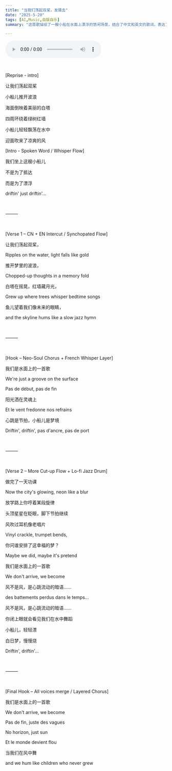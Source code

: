 ```yaml
---
title: "当我们荡起双桨，发骚去"
date: "2025-5-20"
tags: [AI,Music,自娱自乐]
summary: "这首歌描绘了一艘小船在水面上漂浮的悠闲场景，结合了中文和英文的歌词，表达了漂流的乐趣和与自然的和谐，强调了生活的瞬息与梦境的交织。"

---
```


<audio controls>
  <source src="https://royce-1304379861.cos.ap-shanghai.myqcloud.com/%E8%8D%A1%E8%B5%B7%E5%8F%8C%E6%A1%A8Drifting.MP3" type="audio/mpeg" />
  您的浏览器不支持 audio 元素。
</audio>

&nbsp;

[Reprise - intro]

让我们荡起双桨

小船儿推开波浪

海面倒映着美丽的白塔

四周环绕着绿树红墙

小船儿轻轻飘荡在水中

迎面吹来了凉爽的风

[Intro - Spoken Word / Whisper Flow]

我们坐上这艘小船儿

不是为了抵达

而是为了漂浮

driftin' just driftin'...

&nbsp;

⸻

&nbsp;

[Verse 1 – CN + EN Intercut / Synchopated Flow]

让我们荡起双桨，

Ripples on the water, light falls like gold

推开梦里的波浪，

Chopped-up thoughts in a memory fold

白塔在摇晃，红墙藏月光，

Grew up where trees whisper bedtime songs

鱼儿望着我们像未来的眼睛，

and the skyline hums like a slow jazz hymn

&nbsp;

⸻

&nbsp;

[Hook – Neo-Soul Chorus + French Whisper Layer]

我们是水面上的一首歌

We're just a groove on the surface

Pas de début, pas de fin

阳光洒在灵魂上

Et le vent fredonne nos refrains

心跳是节拍，小船儿是梦境

Driftin', driftin', pas d'ancre, pas de port

&nbsp;

⸻

&nbsp;

[Verse 2 – More Cut-up Flow + Lo-fi Jazz Drum]

做完了一天功课

Now the city's glowing, neon like a blur

放学路上你哼着某段旋律

头顶星星在眨眼，脚下节拍继续

风吹过耳机像老唱片

Vinyl crackle, trumpet bends,

你问谁安排了这幸福的梦？

Maybe we did, maybe it's pretend

我们是水面上的一首歌

We don't arrive, we become

风不是风，是心跳流动的暗语......

des battements perdus dans le temps...

风不是风，是心跳流动的暗语......

你闭上眼就会看见我们在水中舞蹈

小船儿，轻轻漂

白日梦，慢慢烧

Driftin', driftin'...

&nbsp;

⸻

&nbsp;

[Final Hook – All voices merge / Layered Chorus]

我们是水面上的一首歌

We don't arrive, we become

Pas de fin, juste des vagues

No horizon, just sun

Et le monde devient flou

当我们在风中舞

and we hum like children who never grew
